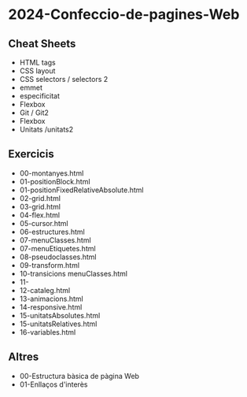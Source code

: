 # 2024-Confeccio-de-pagines-Web
## Cheat Sheets
- HTML tags
- CSS layout
- CSS selectors / selectors 2
- emmet
- especificitat
- Flexbox
- Git / Git2
- Flexbox
- Unitats /unitats2
## Exercicis
- 00-montanyes.html                                                                                                                           
- 01-positionBlock.html                                                                                                                       
- 01-positionFixedRelativeAbsolute.html                                                                                                       
- 02-grid.html                                                                                                                                
- 03-grid.html                                                                                                                                
- 04-flex.html                                                                                                                                
- 05-cursor.html                                                                                                                              
- 06-estructures.html                                                                                                                         
- 07-menuClasses.html                                                                                                                         
- 07-menuEtiquetes.html
- 08-pseudoclasses.html
- 09-transform.html
- 10-transicions menuClasses.html
- 11-
- 12-cataleg.html
- 13-animacions.html
- 14-responsive.html
- 15-unitatsAbsolutes.html
- 15-unitatsRelatives.html
- 16-variables.html
## Altres
- 00-Estructura bàsica de pàgina Web
- 01-Enllaços d'interès